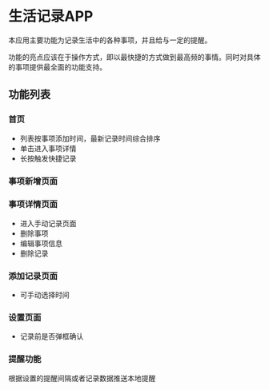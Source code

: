 # 生活记录APP

本应用主要功能为记录生活中的各种事项，并且给与一定的提醒。  

功能的亮点应该在于操作方式，即以最快捷的方式做到最高频的事情。同时对具体的事项提供最全面的功能支持。  

## 功能列表

### 首页

- 列表按事项添加时间，最新记录时间综合排序  
- 单击进入事项详情  
- 长按触发快捷记录  

### 事项新增页面

### 事项详情页面

- 进入手动记录页面
- 删除事项
- 编辑事项信息
- 删除记录

### 添加记录页面

- 可手动选择时间

### 设置页面

- 记录前是否弹框确认

### 提醒功能

根据设置的提醒间隔或者记录数据推送本地提醒
